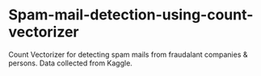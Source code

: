 # Spam-mail-detection-using-count-vectorizer
Count Vectorizer for detecting spam mails from fraudalant companies &amp; persons. Data collected from Kaggle.
